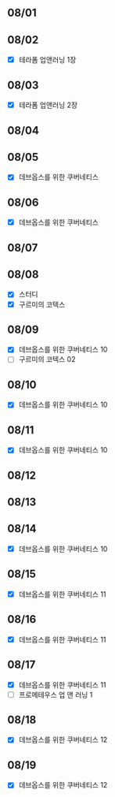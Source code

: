 ## 08/01

## 08/02

- [x] 테라폼 업앤러닝 1장

## 08/03

- [x] 테라폼 업앤러닝 2장

## 08/04

## 08/05

- [x] 데브옵스를 위한 쿠버네티스

## 08/06

- [x] 데브옵스를 위한 쿠버네티스

## 08/07

## 08/08

- [x] 스터디
- [x] 구르미의 코텍스

## 08/09

- [x] 데브옵스를 위한 쿠버네티스 10
- [ ] 구르미의 코텍스 02

## 08/10

- [x] 데브옵스를 위한 쿠버네티스 10

## 08/11

- [x] 데브옵스를 위한 쿠버네티스 10

## 08/12

## 08/13

## 08/14

- [x] 데브옵스를 위한 쿠버네티스 10

## 08/15

- [x] 데브옵스를 위한 쿠버네티스 11

## 08/16

- [x] 데브옵스를 위한 쿠버네티스 11

## 08/17

- [x] 데브옵스를 위한 쿠버네티스 11
- [ ] 프로메테우스 업 앤 러닝 1

## 08/18

- [x] 데브옵스를 위한 쿠버네티스 12

## 08/19

- [x] 데브옵스를 위한 쿠버네티스 12